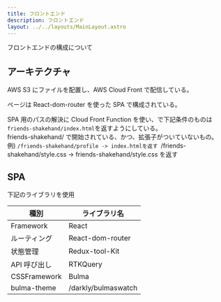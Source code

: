 ```yaml
---
title: フロントエンド
description: フロントエンド
layout: ../../layouts/MainLayout.astro
---
```


フロントエンドの構成について

## アーキテクチャ

AWS S3 にファイルを配置し、AWS Cloud Front で配信している。

ページは React-dom-router を使った SPA で構成されている。

SPA 用のパスの解決に Cloud Front Function を使い、で下記条件のものは`friends-shakehand/index.html`を返すようにしている。  
friends-shakehand/ で開始されている、かつ、拡張子がついていないもの。  
例) `/friends-shakehand/profile -> index.htmlを返す
    `/friends-shakehand/style.css -> friends-shakehand/style.css を返す

## SPA

下記のライブラリを使用

| 種別         | ライブラリ名        |
| ------------ | ------------------- |
| Framework    | React               |
| ルーティング | React-dom-router    |
| 状態管理     | Redux-tool-Kit      |
| API 呼び出し | RTKQuery            |
| CSSFramework | Bulma               |
| bulma-theme  | /darkly/bulmaswatch |
